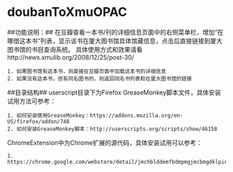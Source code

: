 doubanToXmuOPAC
===============
##功能说明：##
在豆瓣查看一本书/刊的详细信息页面中的右侧菜单栏，增加“在哪借这本书”列表，显示该书在厦大图书馆具体馆藏信息，点击后直接链接到厦大图书馆的书目查询系统。
具体使用方式和效果请看http://news.xmulib.org/2008/12/25/post-30/ 

	1. 如果图书馆有这本书，则直接在豆瓣页面中加载这本书的详细信息 
	2. 如果没有这本书，但有同名图书的，则返回同名书列表和在厦大图书馆的链接 

##目录结构##
userscript目录下为Firefox GreaseMonkey脚本文件，具体安装试用方法可参考：

	1. 如何安装使用GreaseMonkey：https://addons.mozilla.org/en-US/firefox/addon/748 
	2. 如何安装GreaseMonkey脚本：http://userscripts.org/scripts/show/46158 

ChromeExtension中为Chrome扩展的源代码，具体安装试用可以参考：

	1. https://chrome.google.com/webstore/detail/jmchblddemfbdmpmgjmcbmgdklpinmke 



